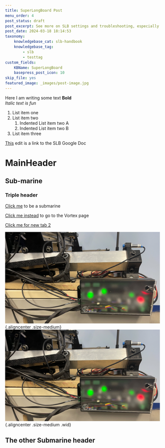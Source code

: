 ```yaml
---
title: SuperLongBoard Post
menu_order: 4
post_status: draft
post_excerpt: See more on SLB settings and troubleshooting, especially useful on DIY CNC setups to better understand how to configure your SLB for your machine.
post_date: 2024-03-18 18:14:53
taxonomy:
    knowledgebase_cat: slb-handbook
    knowledgebase_tag:
        - slb
        - testtag
custom_fields:
    KBName: SuperLongBoard
    basepress_post_icon: 10
skip_file: yes
featured_image: _images/post-image.jpg
---
```

Here I am writing some text **Bold**  
*Italic text is fun*
1. List item one
2. List item two
    1. Indented List item two A
    2. Indented List item two B
1. List item three

[This](https://docs.google.com/document/d/1Kb5IhFmbdT8EaNg6l5NoGX0OBhlvkBw1tVVKJ9E_a78/) edit is a link to the SLB Google Doc

# MainHeader
## Sub-marine
### Triple header
[Click me](#Sub-marine) to be a submarine

[Click me instead](/superlongboard/slb-troubleshooting-test.md) to go to the Vortex page

<a href="https://docs.google.com/document/d/1Kb5IhFmbdT8EaNg6l5NoGX0OBhlvkBw1tVVKJ9E_a78/edit" target="_blank" rel="noopener">Click me for new tab 2</a>

![Alt text](/_images/_superlongboard/LB2SLB_p48.jpg "Caption"){.aligncenter .size-medium}
![Alt text](/_images/_superlongboard/LB2SLB_p48.jpg "Caption"){.aligncenter .size-medium .wid}

<h2>The other Submarine header</h2>
